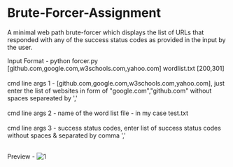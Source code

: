 # Brute-Forcer-Assignment
A minimal web path brute-forcer which displays the list of URLs that responded with any of the success status codes as provided in the input by the user.

Input Format - python forcer.py [github.com,google.com,w3schools.com,yahoo.com] wordlist.txt [200,301]<br><br>
cmd line args 1 - [github.com,google.com,w3schools.com,yahoo.com], just enter the list of websites in form of "google.com","github.com" without spaces separeated by ','<br><br>
cmd line args 2 - name of the word list file - in my case test.txt<br><br>
cmd line args 3 - success status codes, enter list of success status codes without spaces & separated by comma ','<br><br>

Preview - 
![1](https://user-images.githubusercontent.com/65656547/161426348-dbdbd215-8d9c-46cf-b1f5-7d3ae6b828ae.PNG)

